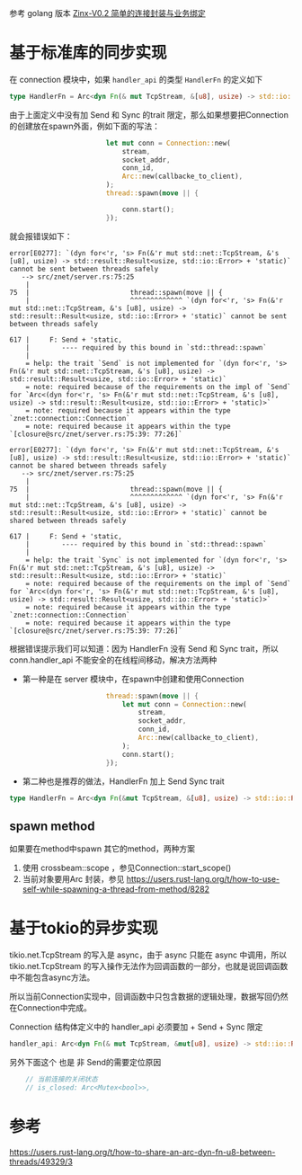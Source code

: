 
参考 golang 版本 [Zinx-V0.2 简单的连接封装与业务绑定](https://www.kancloud.cn/aceld/zinx/1960214)

# 基于标准库的同步实现

在 connection 模块中，如果 `handler_api` 的类型 `HandlerFn` 的定义如下

```rust
type HandlerFn = Arc<dyn Fn(& mut TcpStream, &[u8], usize) -> std::io::Result<usize>>;
```

由于上面定义中没有加 Send 和 Sync 的trait 限定，那么如果想要把Connection的创建放在spawn外面，例如下面的写法：

```rust
                        let mut conn = Connection::new(
                            stream,
                            socket_addr,
                            conn_id,
                            Arc::new(callbacke_to_client),
                        );
                        thread::spawn(move || {

                            conn.start();
                        });

```

就会报错误如下：

```shell
error[E0277]: `(dyn for<'r, 's> Fn(&'r mut std::net::TcpStream, &'s [u8], usize) -> std::result::Result<usize, std::io::Error> + 'static)` cannot be sent between threads safely
   --> src/znet/server.rs:75:25
    |
75  |                         thread::spawn(move || {
    |                         ^^^^^^^^^^^^^ `(dyn for<'r, 's> Fn(&'r mut std::net::TcpStream, &'s [u8], usize) -> std::result::Result<usize, std::io::Error> + 'static)` cannot be sent between threads safely

617 |     F: Send + 'static,
    |        ---- required by this bound in `std::thread::spawn`
    |
    = help: the trait `Send` is not implemented for `(dyn for<'r, 's> Fn(&'r mut std::net::TcpStream, &'s [u8], usize) -> std::result::Result<usize, std::io::Error> + 'static)`
    = note: required because of the requirements on the impl of `Send` for `Arc<(dyn for<'r, 's> Fn(&'r mut std::net::TcpStream, &'s [u8], usize) -> std::result::Result<usize, std::io::Error> + 'static)>`
    = note: required because it appears within the type `znet::connection::Connection`
    = note: required because it appears within the type `[closure@src/znet/server.rs:75:39: 77:26]`

error[E0277]: `(dyn for<'r, 's> Fn(&'r mut std::net::TcpStream, &'s [u8], usize) -> std::result::Result<usize, std::io::Error> + 'static)` cannot be shared between threads safely
   --> src/znet/server.rs:75:25
    |
75  |                         thread::spawn(move || {
    |                         ^^^^^^^^^^^^^ `(dyn for<'r, 's> Fn(&'r mut std::net::TcpStream, &'s [u8], usize) -> std::result::Result<usize, std::io::Error> + 'static)` cannot be shared between threads safely

617 |     F: Send + 'static,
    |        ---- required by this bound in `std::thread::spawn`
    |
    = help: the trait `Sync` is not implemented for `(dyn for<'r, 's> Fn(&'r mut std::net::TcpStream, &'s [u8], usize) -> std::result::Result<usize, std::io::Error> + 'static)`
    = note: required because of the requirements on the impl of `Send` for `Arc<(dyn for<'r, 's> Fn(&'r mut std::net::TcpStream, &'s [u8], usize) -> std::result::Result<usize, std::io::Error> + 'static)>`
    = note: required because it appears within the type `znet::connection::Connection`
    = note: required because it appears within the type `[closure@src/znet/server.rs:75:39: 77:26]`
```

根据错误提示我们可以知道：因为 HandlerFn 没有 Send  和 Sync trait，所以 conn.handler_api 不能安全的在线程间移动，解决方法两种

- 第一种是在 server 模块中，在spawn中创建和使用Connection
```rust
                        thread::spawn(move || {
                            let mut conn = Connection::new(
                                stream,
                                socket_addr,
                                conn_id,
                                Arc::new(callbacke_to_client),
                            );
                            conn.start();
                        });
```

- 第二种也是推荐的做法，HandlerFn 加上 Send Sync trait
```rust
type HandlerFn = Arc<dyn Fn(&mut TcpStream, &[u8], usize) -> std::io::Result<usize> + Send + Sync>;
```
## spawn method

如果要在method中spawn 其它的method，两种方案
1. 使用 crossbeam::scope ，参见Connection::start_scope()
2. 当前对象要用Arc<Mutex> 封装，参见 https://users.rust-lang.org/t/how-to-use-self-while-spawning-a-thread-from-method/8282

# 基于tokio的异步实现

 tikio.net.TcpStream 的写入是 async，由于 async 只能在 async 中调用，所以tikio.net.TcpStream 的写入操作无法作为回调函数的一部分，也就是说回调函数中不能包含async方法。

所以当前Connection实现中，回调函数中只包含数据的逻辑处理，数据写回仍然在Connection中完成。

Connection 结构体定义中的 handler_api 必须要加 + Send + Sync 限定
```rust
handler_api: Arc<dyn Fn(& mut TcpStream, &mut[u8], usize) -> std::io::Result<usize> + Send + Sync>,
```

另外下面这个 也是 非 Send的需要定位原因
```rust
    // 当前连接的关闭状态
    // is_closed: Arc<Mutex<bool>>,
```

# 参考

https://users.rust-lang.org/t/how-to-share-an-arc-dyn-fn-u8-between-threads/49329/3
